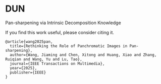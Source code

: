 # DUN
 
Pan-sharpening via Intrinsic Decomposition Knowledge

If you find this work useful, please consider citing it.
```
@article{wang2025pan,
  title={Rethinking the Role of Panchromatic Images in Pan-sharpening},
  author={Wang, Jiaming and Chen, Xitong and Huang, Xiao and Zhang, Ruiqian and Wang, Yu and Lu, Tao},
  journal={IEEE Transactions on Multimedia},
  year={2025},
  publisher={IEEE}
}
```

